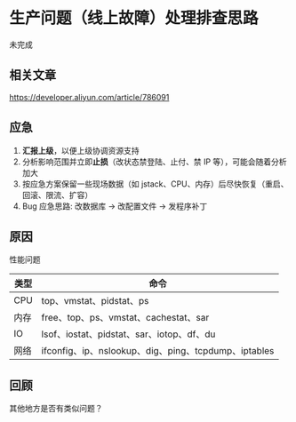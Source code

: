 # 生产问题（线上故障）处理排查思路
未完成

## 相关文章

https://developer.aliyun.com/article/786091

## 应急
1. **汇报上级**，以便上级协调资源支持
2. 分析影响范围并立即**止损**（改状态禁登陆、止付、禁 IP 等），可能会随着分析加大
3. 按应急方案保留一些现场数据（如 jstack、CPU、内存）后尽快恢复（重启、回滚、限流、扩容）
4. Bug 应急思路: 改数据库 -> 改配置文件 -> 发程序补丁

## 原因

性能问题

类型 | 命令
--- | ---
CPU | top、vmstat、pidstat、ps
内存 | free、top、ps、vmstat、cachestat、sar
IO   | lsof、iostat、pidstat、sar、iotop、df、du
网络 | ifconfig、ip、nslookup、dig、ping、tcpdump、iptables

## 回顾

其他地方是否有类似问题？


